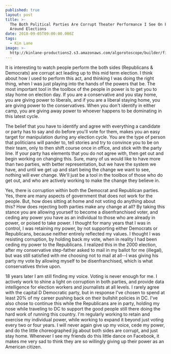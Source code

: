 ```yaml
---
published: true
layout: post
title: >-
  The Both Political Parties Are Corrupt Theater Performance I See On Facebook
  Around Elections
date: 2018-09-05T09:00:00.000Z
tags:
  - Kin Lane
image: >-
  http://kinlane-productions2.s3.amazonaws.com/algorotoscope/builder/filtered/49_127_800_500_0_max_0_-5_-1.jpg
---
```

It is interesting to watch people perform the both sides (Republicans & Democrats) are corrupt act leading up to this mid term election. I think about how I used to perform this act, and thinking I was doing the right thing, when I was just playing into the hands of the powers that be. The most important tool in the toolbox of the people in power is to get you to stay home on election day. If you are a conservative and you stay home, you are giving power to liberals, and if you are a liberal staying home, you are giving power to the conservatives. When you don't identify in either camp, you are giving away power to whoever happens to be dominating in this latest cycle.

The belief that you have to identify and agree with everything a candidate or party has to say and do before you'll vote for them, makes you an easy target for manipulation during any election cycle. You are the type of person that politicians will pander to, tell stories and try to convince you to be on their team, only to then shift course once in office, and stick with the party line. If your party has elements that you do not agree with, then get out and begin working on changing this. Sure, many of us would like to have more than two parties, with better representation, but we have the system we have, and until we get up and start being the change we want to see, nothing will ever change. We'll just be a tool in the toolbox of those who do get out, and who are actively working to make the change they believe in.

Yes, there is corruption within both the Democrat and Republican parties. Yes, there are many aspects of government that does not work for the people. But, how does sitting at home and not voting do anything about this? How does rejecting both parties make any change at all? By taking this stance you are allowing yourself to become a disenfranchised voter, and ceding any power you have as an individual to those who are already in power, or poised to take power. I thought for many years that I was in control, I was retaining my power, by not supporting either Democrats or Republicans, because neither entirely reflected my values. I thought I was resisting corruption, by holding back my vote, when in reality I had been ceding my power to the Republicans. I realized this in the 2000 election, after my conservative step-father asked to mail in my ballot for me (illegal), but was still satisfied with me choosing not to mail at all--I was giving his party my vote by allowing myself to be disenfranchised, which is what conservatives thrive upon.

18 years later I am still finding my voice. Voting is never enough for me. I actively work to shine a light on corruption in both parties, and provide data intelligence for election workers and journalists at all levels. I rarely agree with the capital D Democratic party, but in response I've chosen to spend at least 20% of my career pushing back on their bullshit policies in DC. I've also chose to continue this while the Republicans are in party, holding my nose while traveling to DC to support the good people still there doing the hard work of running this country. I'm regularly working to retain and exercise my individual power, while working to expand it beyond just voting every two or four years. I will never again give up my voice, cede my power, and do the little choreographed jig about both sides are corrupt, and just stay home. Whenever I see my friends do this little dance on Facebook, it makes me very sad to think they are so willingly giving up their power as an American citizen.
